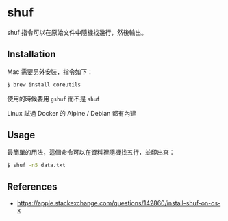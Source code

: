 shuf
====

shuf 指令可以在原始文件中隨機找幾行，然後輸出。

Installation
------------

Mac 需要另外安裝，指令如下：

```bash
$ brew install coreutils
```

使用的時候要用 `gshuf` 而不是 `shuf`

Linux 試過 Docker 的 Alpine / Debian 都有內建

Usage
-----

最簡單的用法，這個命令可以在資料裡隨機找五行，並印出來：

```bash
$ shuf -n5 data.txt
```

References
----------

* https://apple.stackexchange.com/questions/142860/install-shuf-on-os-x
